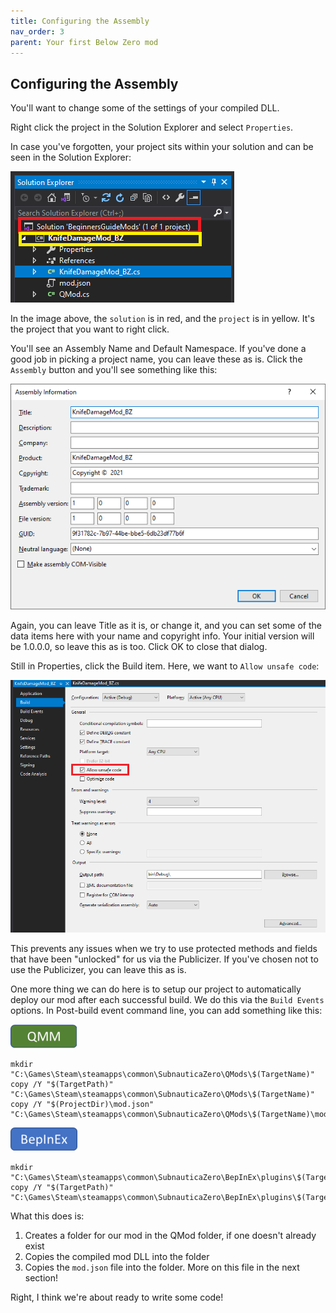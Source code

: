 ```yaml
---
title: Configuring the Assembly
nav_order: 3
parent: Your first Below Zero mod
---
```


## Configuring the Assembly

You'll want to change some of the settings of your compiled DLL.

Right click the project in the Solution Explorer and select `Properties`.

In case you've forgotten, your project sits within your solution and can be seen in the Solution Explorer:

![](.\media\newprojectsolutionexplorer.png)

In the image above, the `solution` is in red, and the `project` is in yellow. It's the project that you want to right click.

You'll see an Assembly Name and Default Namespace. If you've done a good job in picking a project name, you can leave these as is. Click the `Assembly` button and you'll see something like this:

![](.\media\assemblyinformation.png)

Again, you can leave Title as it is, or change it, and you can set some of the data items here with your name and copyright info. Your initial version will be 1.0.0.0, so leave this as is too. Click OK to close that dialog.

Still in Properties, click the Build item. Here, we want to `Allow unsafe code`:

![](.\media\allowunsafecode.png)

This prevents any issues when we try to use protected methods and fields that have been "unlocked" for us via the Publicizer. If you've chosen not to use the Publicizer, you can leave this as is.

One more thing we can do here is to setup our project to automatically deploy our mod after each successful build. We do this via the `Build Events` options. In Post-build event command line, you can add something like this:

![](..\media\qmm.png) 

```
mkdir "C:\Games\Steam\steamapps\common\SubnauticaZero\QMods\$(TargetName)"
copy /Y "$(TargetPath)" "C:\Games\Steam\steamapps\common\SubnauticaZero\QMods\$(TargetName)"
copy /Y "$(ProjectDir)\mod.json" "C:\Games\Steam\steamapps\common\SubnauticaZero\QMods\$(TargetName)\mod.json"
```

![](..\media\bepinex.png) 

```
mkdir "C:\Games\Steam\steamapps\common\SubnauticaZero\BepInEx\plugins\$(TargetName)"
copy /Y "$(TargetPath)" "C:\Games\Steam\steamapps\common\SubnauticaZero\BepInEx\plugins\$(TargetName)"
```

What this does is:

1.  Creates a folder for our mod in the QMod folder, if one doesn't already exist
2.  Copies the compiled mod DLL into the folder
3.  Copies the `mod.json` file into the folder. More on this file in the next section!

Right, I think we're about ready to write some code!
